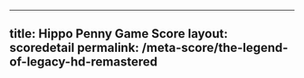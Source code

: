 ---
        
title: Hippo Penny Game Score
layout: scoredetail
permalink: /meta-score/the-legend-of-legacy-hd-remastered
---